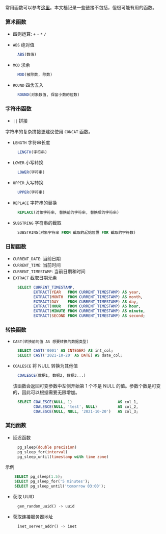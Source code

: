 
常用函数可以参考[这里](https://www.techonthenet.com/postgresql/functions/index.php)。本文档记录一些链接不包括，但很可能有用的函数。


### 算术函数

* 四则运算: `+` `-` `*` `/`

* `ABS` 绝对值
  ```sql
    ABS(数值)
  ```

* `MOD` 求余
  ```sql
    MOD(被除数, 除数)
  ```

* `ROUND` 四舍五入
  ```sql
    ROUND(对象数值, 保留小数的位数)
  ```

### 字符串函数

* `||` 拼接

字符串的复杂拼接更建议使用 `CONCAT` 函数。

* `LENGTH` 字符串长度
  ```sql
    LENGTH(字符串)
  ```

* `LOWER` 小写转换
  ```sql
    LOWER(字符串)
  ```

* `UPPER` 大写转换
  ```sql
    UPPER(字符串)
  ```

* `REPLACE` 字符串的替换
  ```sql
    REPLACE(对象字符串, 替换前的字符串, 替换后的字符串)
  ```

* `SUBSTRING` 字符串的截取
  ```sql
    SUBSTRING(对象字符串 FROM 截取的起始位置 FOR 截取的字符数)
  ```

### 日期函数

* `CURRENT_DATE`: 当前日期
* `CURRENT_TIME`: 当前时间
* `CURRENT_TIMESTAMP`: 当前日期和时间
* `EXTRACT` 截取日期元素
  ```sql
    SELECT CURRENT_TIMESTAMP,
           EXTRACT(YEAR   FROM CURRENT_TIMESTAMP) AS year,
           EXTRACT(MONTH  FROM CURRENT_TIMESTAMP) AS month,
           EXTRACT(DAY    FROM CURRENT_TIMESTAMP) AS day,
           EXTRACT(HOUR   FROM CURRENT_TIMESTAMP) AS hour,
           EXTRACT(MINUTE FROM CURRENT_TIMESTAMP) AS minute,
           EXTRACT(SECOND FROM CURRENT_TIMESTAMP) AS second;
  ```

### 转换函数

* `CAST(转换前的值 AS 想要转换的数据类型)`
  ```sql
    SELECT CAST('0001' AS INTEGER) AS int_col;
    SELECT CAST('2021-10-20' AS DATE) AS date_col;
  ```

* `COALESCE` 将 NULL 转换为其他值
  ```sql
    COALESCE(数据1, 数据2, 数据3...)
  ```
  该函数会返回可变参数中左侧开始第 1 个不是 NULL 的值。参数个数是可变的，因此可以根据需要无限增加。
  ```sql
    SELECT COALESCE(NULL, 1)                    AS col_1,
           COALESCE(NULL, 'test', NULL)         AS col_2,
           COALESCE(NULL, NULL, '2021-10-20')   AS col_3;
  ```

### 其他函数

* 延迟函数
  ```sql
    pg_sleep(double precision)
    pg_sleep_for(interval)
    pg_sleep_until(timestamp with time zone)
  ```

示例
```sql
    SELECT pg_sleep(1.5);
    SELECT pg_sleep_for('5 minutes');
    SELECT pg_sleep_until('tomorrow 03:00');
```

* 获取 UUID
  ```sql
    gen_random_uuid() -> uuid
  ```

* 获取连接服务器地址
  ```sql
    inet_server_addr() -> inet
  ```
